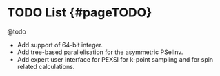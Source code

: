 TODO List   {#pageTODO}
=========
@todo
- Add support of 64-bit integer.
- Add tree-based parallelisation for the asymmetric PSelInv.
- Add expert user interface for PEXSI for k-point sampling and for spin
  related calculations.
